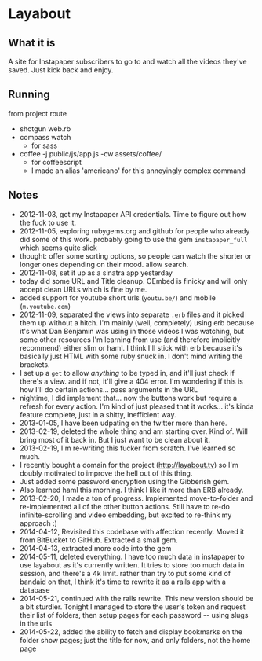 # Layabout

## What it is

A site for Instapaper subscribers to go to and watch all the videos they've saved. Just kick back and enjoy.

## Running

from project route

* shotgun web.rb
* compass watch
    * for sass
* coffee -j public/js/app.js -cw assets/coffee/
    * for coffeescript
    * I made an alias 'americano' for this annoyingly complex command

## Notes

* 2012-11-03, got my Instapaper API credentials. Time to figure out how the fuck to use it.
* 2012-11-05, exploring rubygems.org and github for people who already did some of this work. probably going to use the gem `instapaper_full` which seems quite slick
* thought: offer some sorting options, so people can watch the shorter or longer ones depending on their mood. allow search.
* 2012-11-08, set it up as a sinatra app yesterday
* today did some URL and Title cleanup. OEmbed is finicky and will only accept clean URLs which is fine by me.
* added support for youtube short urls (`youtu.be/`) and mobile (`m.youtube.com`)
* 2012-11-09, separated the views into separate `.erb` files and it picked them up without a hitch. I'm mainly (well, completely) using erb because it's what Dan Benjamin was using in those videos I was watching, but some other resources I'm learning from use (and therefore implicitly recommend) either slim or haml. I think I'll stick with erb because it's basically just HTML with some ruby snuck in. I don't mind writing the brackets.
* I set up a `get` to allow *anything* to be typed in, and it'll just check if there's a view. and if not, it'll give a 404 error. I'm wondering if this is how I'll do certain actions... pass arguments in the URL
* nightime, I did implement that... now the buttons work but require a refresh for every action. I'm kind of just pleased that it works... it's kinda feature complete, just in a shitty, inefficient way.
* 2013-01-05, I have been udpating on the twitter more than here.
* 2013-02-19, deleted the whole thing and am starting over. Kind of. Will bring most of it back in. But I just want to be clean about it.
* 2013-02-19, I'm re-writing this fucker from scratch. I've learned so much.
* I recently bought a domain for the project (<http://layabout.tv>) so I'm doubly motivated to improve the hell out of this thing.
* Just added some password encryption using the Gibberish gem.
* Also learned haml this morning. I think I like it more than ERB already.
* 2013-02-20, I made a ton of progress. Implemented move-to-folder and re-implemented all of the other button actions. Still have to re-do infinite-scrolling and video embedding, but excited to re-think my approach :)
* 2014-04-12, Revisited this codebase with affection recently. Moved it from BitBucket to GitHub. Extracted a small gem.
* 2014-04-13, extracted more code into the gem
* 2014-05-11, deleted everything. I have too much data in instapaper to use layabout as it's currently written. It tries to store too much data in session, and there's a 4k limit. rather than try to put some kind of bandaid on that, I think it's time to rewrite it as a rails app with a database
* 2014-05-21, continued with the rails rewrite. This new version should be a bit sturdier. Tonight I managed to store the user's token and request their list of folders, then setup pages for each password -- using slugs in the urls
* 2014-05-22, added the ability to fetch and display bookmarks on the folder show pages; just the title for now, and only folders, not the home page
